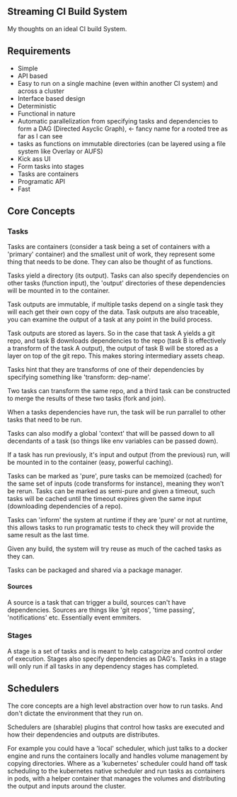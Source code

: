 ## Streaming CI Build System
My thoughts on an ideal CI build System.

## Requirements
- Simple
- API based
- Easy to run on a single machine (even within another CI system) and across a cluster
- Interface based design
- Deterministic
- Functional in nature
- Automatic parallelization from specifying tasks and dependencies to form a DAG (Directed Asyclic Graph), <- fancy name for a rooted tree as far as I can see
- tasks as functions on immutable directories (can be layered using a file system like Overlay or AUFS)
- Kick ass UI
- Form tasks into stages
- Tasks are containers
- Programatic API
- Fast

## Core Concepts

### Tasks
Tasks are containers (consider a task being a set of containers with a 'primary' container) and the smallest unit of work, they represent some thing that needs to be done. They can also be thought of as functions.

Tasks yield a directory (its output). Tasks can also specify dependencies on other tasks (function input), the 'output' directories of these dependencies will be mounted in to the container.

Task outputs are immutable, if multiple tasks depend on a single task they will each get their own copy of the data. Task outputs are also traceable, you can examine the output of a task at any point in the build process.

Task outputs are stored as layers. So in the case that task A yields a git repo, and task B downloads dependencies to the repo (task B is effectively a transform of the task A output), the output of task B will be stored as a layer on top of the git repo. This makes storing intermediary assets cheap.

Tasks hint that they are transforms of one of their dependencies by specifying something like 'transform: dep-name'.

Two tasks can transform the same repo, and a third task can be constructed to merge the results of these two tasks (fork and join).

When a tasks dependencies have run, the task will be run parrallel to other tasks that need to be run.

Tasks can also modify a global 'context' that will be passed down to all decendants of a task (so things like env variables can be passed down).

If a task has run previously, it's input and output (from the previous) run, will be mounted in to the container (easy, powerful caching).

Tasks can be marked as 'pure', pure tasks can be memoized (cached) for the same set of inputs (code transforms for instance), meaning they won't be rerun. Tasks can be marked as semi-pure and given a timeout, such tasks will be cached until the timeout expires given the same input (downloading dependencies of a repo).

Tasks can 'inform' the system at runtime if they are 'pure' or not at runtime, this allows tasks to run programatic tests to check they will provide the same result as the last time.

Given any build, the system will try reuse as much of the cached tasks as they can.

Tasks can be packaged and shared via a package manager.

#### Sources
A source is a task that can trigger a build, sources can't have dependencies. Sources are things like 'git repos', 'time passing', 'notifications' etc. Essentially event emmiters.

### Stages
A stage is a set of tasks and is meant to help catagorize and control order of execution. Stages also specify dependencies as DAG's. Tasks in a stage will only run if all tasks in any dependency stages has completed.

## Schedulers
The core concepts are a high level abstraction over how to run tasks. And don't dictate the environment that they run on. 

Schedulers are (sharable) plugins that control how tasks are executed and how their dependencies and outputs are distributes. 

For example you could have a 'local' scheduler, which just talks to a docker engine and runs the containers locally and handles volume management by copying directories.
Where as a 'kubernetes' scheduler could hand off task scheduling to the kubernetes native scheduler and run tasks as containers in pods, with a helper container that manages the volumes and distributing the output and inputs around the cluster.
